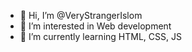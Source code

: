 - 👋 Hi, I’m @VeryStrangerIslom
- 👀 I’m interested in Web development
- 🌱 I’m currently learning HTML, CSS, JS

<!---
VeryStrangerIslom/VeryStrangerIslom is a ✨ special ✨ repository because its `README.md` (this file) appears on your GitHub profile.
You can click the Preview link to take a look at your changes.
--->
